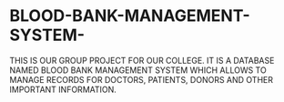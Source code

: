 # BLOOD-BANK-MANAGEMENT-SYSTEM-
THIS IS OUR GROUP PROJECT FOR OUR COLLEGE.
IT IS A DATABASE NAMED BLOOD BANK MANAGEMENT SYSTEM WHICH ALLOWS TO MANAGE RECORDS FOR DOCTORS, PATIENTS, DONORS AND OTHER IMPORTANT INFORMATION.

